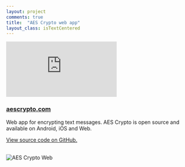 ```yaml
---
layout: project
comments: true
title:  "AES Crypto web app"
layout_class: isTextCentered
---
```


<div class='embed-container'><iframe src='https://www.youtube.com/embed/kD9XBEwzU1s?rel=0' frameborder='0' allowfullscreen></iframe></div>

### [aescrypto.com](http://aescrypto.com)

Web app for encrypting text messages. AES Crypto is open source and available on Android, iOS and Web.

<a href='https://github.com/evgenyneu/aes-crypto-web' title='View source on GitHub'>View source code on GitHub.</a>

<br>

<img src='/image/projects/2014_05_aes_crypto_for_web.png' title='AES Crypto Web' class='isMax300PxWide'>